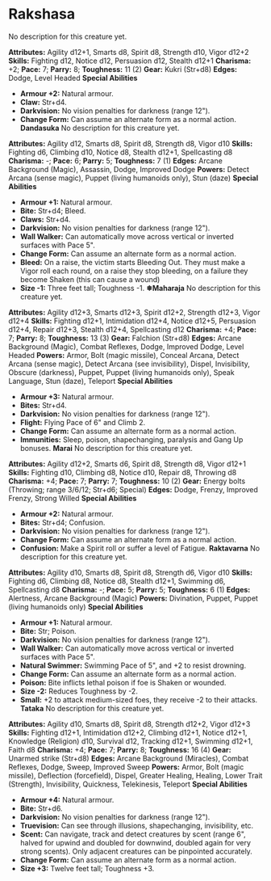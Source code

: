 # Rakshasa

No description for this creature yet.

**Attributes:** Agility d12+1, Smarts d8, Spirit d8, Strength d10, Vigor
d12+2
**Skills:** Fighting d12, Notice d12, Persuasion d12, Stealth d12+1
**Charisma:** +2; **Pace:** 7; **Parry:** 8; **Toughness:** 11 (2)
**Gear:** Kukri (Str+d8)
**Edges:** Dodge, Level Headed
**Special Abilities**

- **Armour +2:** Natural armour.
- **Claw:** Str+d4.
- **Darkvision:** No vision penalties for darkness (range 12").
- **Change Form:** Can assume an alternate form as a normal action.
**Dandasuka**
No description for this creature yet.

**Attributes:** Agility d12, Smarts d8, Spirit d8, Strength d8, Vigor
d10
**Skills:** Fighting d6, Climbing d10, Notice d8, Stealth d12+1,
Spellcasting d8
**Charisma:** -; **Pace:** 6; **Parry:** 5; **Toughness:** 7 (1)
**Edges:** Arcane Background (Magic), Assassin, Dodge, Improved Dodge
**Powers:** Detect Arcana (sense magic), Puppet (living humanoids only),
Stun (daze)
**Special Abilities**

- **Armour +1:** Natural armour.
- **Bite:** Str+d4; Bleed.
- **Claws:** Str+d4.
- **Darkvision:** No vision penalties for darkness (range 12").
- **Wall Walker:** Can automatically move across vertical or inverted
surfaces with Pace 5".
- **Change Form:** Can assume an alternate form as a normal action.
- **Bleed:** On a raise, the victim starts Bleeding Out. They must make
a Vigor roll each round, on a raise they stop bleeding, on a failure
they become Shaken (this can cause a wound)
- **Size -1:** Three feet tall; Toughness -1.
**❄Maharaja**
No description for this creature yet.

**Attributes:** Agility d12+3, Smarts d12+3, Spirit d12+2, Strength
d12+3, Vigor d12+4
**Skills:** Fighting d12+1, Intimidation d12+4, Notice d12+5, Persuasion
d12+4, Repair d12+3, Stealth d12+4, Spellcasting d12
**Charisma:** +4; **Pace:** 7; **Parry:** 8; **Toughness:** 13 (3)
**Gear:** Falchion (Str+d8)
**Edges:** Arcane Background (Magic), Combat Reflexes, Dodge, Improved
Dodge, Level Headed
**Powers:** Armor, Bolt (magic missile), Conceal Arcana, Detect Arcana
(sense magic), Detect Arcana (see invisibility), Dispel, Invisibility,
Obscure (darkness), Puppet, Puppet (living humanoids only), Speak
Language, Stun (daze), Teleport
**Special Abilities**

- **Armour +3:** Natural armour.
- **Bites:** Str+d4.
- **Darkvision:** No vision penalties for darkness (range 12").
- **Flight:** Flying Pace of 6" and Climb 2.
- **Change Form:** Can assume an alternate form as a normal action.
- **Immunities:** Sleep, poison, shapechanging, paralysis and Gang Up
bonuses.
**Marai**
No description for this creature yet.

**Attributes:** Agility d12+2, Smarts d6, Spirit d8, Strength d8, Vigor
d12+1
**Skills:** Fighting d10, Climbing d8, Notice d10, Repair d8, Throwing
d8
**Charisma:** +4; **Pace:** 7; **Parry:** 7; **Toughness:** 10 (2)
**Gear:** Energy bolts (Throwing; range 3/6/12; Str+d6; Special)
**Edges:** Dodge, Frenzy, Improved Frenzy, Strong Willed
**Special Abilities**

- **Armour +2:** Natural armour.
- **Bites:** Str+d4; Confusion.
- **Darkvision:** No vision penalties for darkness (range 12").
- **Change Form:** Can assume an alternate form as a normal action.
- **Confusion:** Make a Spirit roll or suffer a level of Fatigue.
**Raktavarna**
No description for this creature yet.

**Attributes:** Agility d10, Smarts d8, Spirit d8, Strength d6, Vigor
d10
**Skills:** Fighting d6, Climbing d8, Notice d8, Stealth d12+1, Swimming
d6, Spellcasting d8
**Charisma:** -; **Pace:** 5; **Parry:** 5; **Toughness:** 6 (1)
**Edges:** Alertness, Arcane Background (Magic)
**Powers:** Divination, Puppet, Puppet (living humanoids only)
**Special Abilities**

- **Armour +1:** Natural armour.
- **Bite:** Str; Poison.
- **Darkvision:** No vision penalties for darkness (range 12").
- **Wall Walker:** Can automatically move across vertical or inverted
surfaces with Pace 5".
- **Natural Swimmer:** Swimming Pace of 5", and +2 to resist drowning.
- **Change Form:** Can assume an alternate form as a normal action.
- **Poison:** Bite inflicts lethal poison if foe is Shaken or wounded.
- **Size -2:** Reduces Toughness by -2.
- **Small:** +2 to attack medium-sized foes, they receive -2 to their
attacks.
**Tataka**
No description for this creature yet.

**Attributes:** Agility d10, Smarts d8, Spirit d8, Strength d12+2, Vigor
d12+3
**Skills:** Fighting d12+1, Intimidation d12+2, Climbing d12+1, Notice
d12+1, Knowledge (Religion) d10, Survival d12, Tracking d12+1, Swimming
d12+1, Faith d8
**Charisma:** +4; **Pace:** 7; **Parry:** 8; **Toughness:** 16 (4)
**Gear:** Unarmed strike (Str+d8)
**Edges:** Arcane Background (Miracles), Combat Reflexes, Dodge, Sweep,
Improved Sweep
**Powers:** Armor, Bolt (magic missile), Deflection (forcefield),
Dispel, Greater Healing, Healing, Lower Trait (Strength), Invisibility,
Quickness, Telekinesis, Teleport
**Special Abilities**

- **Armour +4:** Natural armour.
- **Bite:** Str+d6.
- **Darkvision:** No vision penalties for darkness (range 12").
- **Truevision:** Can see through illusions, shapechanging,
invisibility, etc.
- **Scent:** Can navigate, track and detect creatures by scent (range
6", halved for upwind and doubled for downwind, doubled again for very
strong scents). Only adjacent creatures can be pinpointed accurately.
- **Change Form:** Can assume an alternate form as a normal action.
- **Size +3:** Twelve feet tall; Toughness +3.
